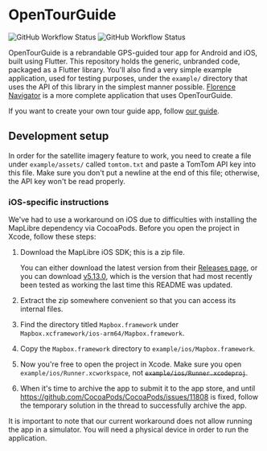 # OpenTourGuide
![GitHub Workflow Status](https://img.shields.io/github/actions/workflow/status/opentourbuilder/guide/android.yml?branch=main&label=Android%20build&style=for-the-badge)
![GitHub Workflow Status](https://img.shields.io/github/actions/workflow/status/opentourbuilder/guide/ios.yml?branch=main&label=iOS%20build&style=for-the-badge)

OpenTourGuide is a rebrandable GPS-guided tour app for Android and iOS, built using Flutter. This repository holds the generic, unbranded code, packaged as a Flutter library. You'll also find a very simple example application, used for testing purposes, under the `example/` directory that uses the API of this library in the simplest manner possible. [Florence Navigator](https://github.com/opentourbuilder/florence-navigator) is a more complete application that uses OpenTourGuide.

If you want to create your own tour guide app, follow [our guide](https://github.com/opentourbuilder/documentation/blob/main/Creating%20an%20app.md).

## Development setup

In order for the satellite imagery feature to work, you need to create a file under `example/assets/` called `tomtom.txt` and paste a TomTom API key into this file. Make sure you don't put a newline at the end of this file; otherwise, the API key won't be read properly.

### iOS-specific instructions
We've had to use a workaround on iOS due to difficulties with installing the MapLibre dependency via CocoaPods. Before you open the project in Xcode, follow these steps:

1. Download the MapLibre iOS SDK; this is a zip file.
   
   You can either download the latest version from their [Releases page](https://github.com/maplibre/maplibre-native/releases), or you can download [v5.13.0](https://github.com/maplibre/maplibre-native/releases/tag/ios-v5.13.0), which is the version that had most recently been tested as working the last time this README was updated.
2. Extract the zip somewhere convenient so that you can access its internal files.
3. Find the directory titled `Mapbox.framework` under `Mapbox.xcframework/ios-arm64/Mapbox.framework`.
4. Copy the `Mapbox.framework` directory to `example/ios/Mapbox.framework`.
5. Now you're free to open the project in Xcode. Make sure you open `example/ios/Runner.xcworkspace`, not ~~`example/ios/Runner.xcodeproj`~~.
6. When it's time to archive the app to submit it to the app store, and until https://github.com/CocoaPods/CocoaPods/issues/11808 is fixed, follow the temporary solution in the thread to successfully archive the app.

It is important to note that our current workaround does not allow running the app in a simulator. You will need a physical device in order to run the application.
